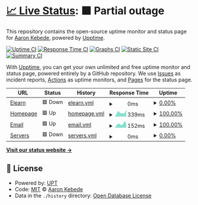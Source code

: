 # [📈 Live Status](https://sys.stjohn.edu.et): <!--live status--> **🟧 Partial outage**

This repository contains the open-source uptime monitor and status page for [Aaron Kebede](www.kebede.org), powered by [Upptime](https://github.com/upptime/upptime).

[![Uptime CI](https://github.com/aaronkebede/s/workflows/Uptime%20CI/badge.svg)](https://github.com/aaronkebede/s/actions?query=workflow%3A%22Uptime+CI%22)
[![Response Time CI](https://github.com/aaronkebede/s/workflows/Response%20Time%20CI/badge.svg)](https://github.com/aaronkebede/s/actions?query=workflow%3A%22Response+Time+CI%22)
[![Graphs CI](https://github.com/aaronkebede/s/workflows/Graphs%20CI/badge.svg)](https://github.com/aaronkebede/s/actions?query=workflow%3A%22Graphs+CI%22)
[![Static Site CI](https://github.com/aaronkebede/s/workflows/Static%20Site%20CI/badge.svg)](https://github.com/aaronkebede/s/actions?query=workflow%3A%22Static+Site+CI%22)
[![Summary CI](https://github.com/aaronkebede/s/workflows/Summary%20CI/badge.svg)](https://github.com/aaronkebede/s/actions?query=workflow%3A%22Summary+CI%22)

With [Upptime](https://upptime.js.org), you can get your own unlimited and free uptime monitor and status page, powered entirely by a GitHub repository. We use [Issues](https://github.com/aaronkebede/s/issues) as incident reports, [Actions](https://github.com/aaronkebede/s/actions) as uptime monitors, and [Pages](https://sys.stjohn.edu.et) for the status page.

<!--start: status pages-->
<!-- This summary is generated by Upptime (https://github.com/upptime/upptime) -->
<!-- Do not edit this manually, your changes will be overwritten -->
<!-- prettier-ignore -->
| URL | Status | History | Response Time | Uptime |
| --- | ------ | ------- | ------------- | ------ |
| <img alt="" src="https://icons.duckduckgo.com/ip3/learn.stjohn.edu.et.ico" height="13"> [Elearn](https://learn.stjohn.edu.et/app) | 🟥 Down | [elearn.yml](https://github.com/aaronkebede/sj-status/commits/HEAD/history/elearn.yml) | <details><summary><img alt="Response time graph" src="./graphs/elearn/response-time-week.png" height="20"> 0ms</summary><br><a href="https://sys.stjohn.edu.et/history/elearn"><img alt="Response time 1380" src="https://img.shields.io/endpoint?url=https%3A%2F%2Fraw.githubusercontent.com%2Faaronkebede%2Fsj-status%2FHEAD%2Fapi%2Felearn%2Fresponse-time.json"></a><br><a href="https://sys.stjohn.edu.et/history/elearn"><img alt="24-hour response time 0" src="https://img.shields.io/endpoint?url=https%3A%2F%2Fraw.githubusercontent.com%2Faaronkebede%2Fsj-status%2FHEAD%2Fapi%2Felearn%2Fresponse-time-day.json"></a><br><a href="https://sys.stjohn.edu.et/history/elearn"><img alt="7-day response time 0" src="https://img.shields.io/endpoint?url=https%3A%2F%2Fraw.githubusercontent.com%2Faaronkebede%2Fsj-status%2FHEAD%2Fapi%2Felearn%2Fresponse-time-week.json"></a><br><a href="https://sys.stjohn.edu.et/history/elearn"><img alt="30-day response time 0" src="https://img.shields.io/endpoint?url=https%3A%2F%2Fraw.githubusercontent.com%2Faaronkebede%2Fsj-status%2FHEAD%2Fapi%2Felearn%2Fresponse-time-month.json"></a><br><a href="https://sys.stjohn.edu.et/history/elearn"><img alt="1-year response time 1380" src="https://img.shields.io/endpoint?url=https%3A%2F%2Fraw.githubusercontent.com%2Faaronkebede%2Fsj-status%2FHEAD%2Fapi%2Felearn%2Fresponse-time-year.json"></a></details> | <details><summary><a href="https://sys.stjohn.edu.et/history/elearn">0.00%</a></summary><a href="https://sys.stjohn.edu.et/history/elearn"><img alt="All-time uptime 21.23%" src="https://img.shields.io/endpoint?url=https%3A%2F%2Fraw.githubusercontent.com%2Faaronkebede%2Fsj-status%2FHEAD%2Fapi%2Felearn%2Fuptime.json"></a><br><a href="https://sys.stjohn.edu.et/history/elearn"><img alt="24-hour uptime 0.00%" src="https://img.shields.io/endpoint?url=https%3A%2F%2Fraw.githubusercontent.com%2Faaronkebede%2Fsj-status%2FHEAD%2Fapi%2Felearn%2Fuptime-day.json"></a><br><a href="https://sys.stjohn.edu.et/history/elearn"><img alt="7-day uptime 0.00%" src="https://img.shields.io/endpoint?url=https%3A%2F%2Fraw.githubusercontent.com%2Faaronkebede%2Fsj-status%2FHEAD%2Fapi%2Felearn%2Fuptime-week.json"></a><br><a href="https://sys.stjohn.edu.et/history/elearn"><img alt="30-day uptime 0.00%" src="https://img.shields.io/endpoint?url=https%3A%2F%2Fraw.githubusercontent.com%2Faaronkebede%2Fsj-status%2FHEAD%2Fapi%2Felearn%2Fuptime-month.json"></a><br><a href="https://sys.stjohn.edu.et/history/elearn"><img alt="1-year uptime 21.23%" src="https://img.shields.io/endpoint?url=https%3A%2F%2Fraw.githubusercontent.com%2Faaronkebede%2Fsj-status%2FHEAD%2Fapi%2Felearn%2Fuptime-year.json"></a></details>
| <img alt="" src="https://icons.duckduckgo.com/ip3/stjohn.edu.et.ico" height="13"> [Homepage](https://stjohn.edu.et) | 🟩 Up | [homepage.yml](https://github.com/aaronkebede/sj-status/commits/HEAD/history/homepage.yml) | <details><summary><img alt="Response time graph" src="./graphs/homepage/response-time-week.png" height="20"> 339ms</summary><br><a href="https://sys.stjohn.edu.et/history/homepage"><img alt="Response time 477" src="https://img.shields.io/endpoint?url=https%3A%2F%2Fraw.githubusercontent.com%2Faaronkebede%2Fsj-status%2FHEAD%2Fapi%2Fhomepage%2Fresponse-time.json"></a><br><a href="https://sys.stjohn.edu.et/history/homepage"><img alt="24-hour response time 573" src="https://img.shields.io/endpoint?url=https%3A%2F%2Fraw.githubusercontent.com%2Faaronkebede%2Fsj-status%2FHEAD%2Fapi%2Fhomepage%2Fresponse-time-day.json"></a><br><a href="https://sys.stjohn.edu.et/history/homepage"><img alt="7-day response time 339" src="https://img.shields.io/endpoint?url=https%3A%2F%2Fraw.githubusercontent.com%2Faaronkebede%2Fsj-status%2FHEAD%2Fapi%2Fhomepage%2Fresponse-time-week.json"></a><br><a href="https://sys.stjohn.edu.et/history/homepage"><img alt="30-day response time 363" src="https://img.shields.io/endpoint?url=https%3A%2F%2Fraw.githubusercontent.com%2Faaronkebede%2Fsj-status%2FHEAD%2Fapi%2Fhomepage%2Fresponse-time-month.json"></a><br><a href="https://sys.stjohn.edu.et/history/homepage"><img alt="1-year response time 477" src="https://img.shields.io/endpoint?url=https%3A%2F%2Fraw.githubusercontent.com%2Faaronkebede%2Fsj-status%2FHEAD%2Fapi%2Fhomepage%2Fresponse-time-year.json"></a></details> | <details><summary><a href="https://sys.stjohn.edu.et/history/homepage">100.00%</a></summary><a href="https://sys.stjohn.edu.et/history/homepage"><img alt="All-time uptime 96.74%" src="https://img.shields.io/endpoint?url=https%3A%2F%2Fraw.githubusercontent.com%2Faaronkebede%2Fsj-status%2FHEAD%2Fapi%2Fhomepage%2Fuptime.json"></a><br><a href="https://sys.stjohn.edu.et/history/homepage"><img alt="24-hour uptime 100.00%" src="https://img.shields.io/endpoint?url=https%3A%2F%2Fraw.githubusercontent.com%2Faaronkebede%2Fsj-status%2FHEAD%2Fapi%2Fhomepage%2Fuptime-day.json"></a><br><a href="https://sys.stjohn.edu.et/history/homepage"><img alt="7-day uptime 100.00%" src="https://img.shields.io/endpoint?url=https%3A%2F%2Fraw.githubusercontent.com%2Faaronkebede%2Fsj-status%2FHEAD%2Fapi%2Fhomepage%2Fuptime-week.json"></a><br><a href="https://sys.stjohn.edu.et/history/homepage"><img alt="30-day uptime 100.00%" src="https://img.shields.io/endpoint?url=https%3A%2F%2Fraw.githubusercontent.com%2Faaronkebede%2Fsj-status%2FHEAD%2Fapi%2Fhomepage%2Fuptime-month.json"></a><br><a href="https://sys.stjohn.edu.et/history/homepage"><img alt="1-year uptime 96.74%" src="https://img.shields.io/endpoint?url=https%3A%2F%2Fraw.githubusercontent.com%2Faaronkebede%2Fsj-status%2FHEAD%2Fapi%2Fhomepage%2Fuptime-year.json"></a></details>
| <img alt="" src="https://icons.duckduckgo.com/ip3/mail.google.com.ico" height="13"> [Email](https://mail.google.com/a/stjohn.edu.et) | 🟩 Up | [email.yml](https://github.com/aaronkebede/sj-status/commits/HEAD/history/email.yml) | <details><summary><img alt="Response time graph" src="./graphs/email/response-time-week.png" height="20"> 152ms</summary><br><a href="https://sys.stjohn.edu.et/history/email"><img alt="Response time 247" src="https://img.shields.io/endpoint?url=https%3A%2F%2Fraw.githubusercontent.com%2Faaronkebede%2Fsj-status%2FHEAD%2Fapi%2Femail%2Fresponse-time.json"></a><br><a href="https://sys.stjohn.edu.et/history/email"><img alt="24-hour response time 136" src="https://img.shields.io/endpoint?url=https%3A%2F%2Fraw.githubusercontent.com%2Faaronkebede%2Fsj-status%2FHEAD%2Fapi%2Femail%2Fresponse-time-day.json"></a><br><a href="https://sys.stjohn.edu.et/history/email"><img alt="7-day response time 152" src="https://img.shields.io/endpoint?url=https%3A%2F%2Fraw.githubusercontent.com%2Faaronkebede%2Fsj-status%2FHEAD%2Fapi%2Femail%2Fresponse-time-week.json"></a><br><a href="https://sys.stjohn.edu.et/history/email"><img alt="30-day response time 151" src="https://img.shields.io/endpoint?url=https%3A%2F%2Fraw.githubusercontent.com%2Faaronkebede%2Fsj-status%2FHEAD%2Fapi%2Femail%2Fresponse-time-month.json"></a><br><a href="https://sys.stjohn.edu.et/history/email"><img alt="1-year response time 247" src="https://img.shields.io/endpoint?url=https%3A%2F%2Fraw.githubusercontent.com%2Faaronkebede%2Fsj-status%2FHEAD%2Fapi%2Femail%2Fresponse-time-year.json"></a></details> | <details><summary><a href="https://sys.stjohn.edu.et/history/email">100.00%</a></summary><a href="https://sys.stjohn.edu.et/history/email"><img alt="All-time uptime 99.99%" src="https://img.shields.io/endpoint?url=https%3A%2F%2Fraw.githubusercontent.com%2Faaronkebede%2Fsj-status%2FHEAD%2Fapi%2Femail%2Fuptime.json"></a><br><a href="https://sys.stjohn.edu.et/history/email"><img alt="24-hour uptime 100.00%" src="https://img.shields.io/endpoint?url=https%3A%2F%2Fraw.githubusercontent.com%2Faaronkebede%2Fsj-status%2FHEAD%2Fapi%2Femail%2Fuptime-day.json"></a><br><a href="https://sys.stjohn.edu.et/history/email"><img alt="7-day uptime 100.00%" src="https://img.shields.io/endpoint?url=https%3A%2F%2Fraw.githubusercontent.com%2Faaronkebede%2Fsj-status%2FHEAD%2Fapi%2Femail%2Fuptime-week.json"></a><br><a href="https://sys.stjohn.edu.et/history/email"><img alt="30-day uptime 100.00%" src="https://img.shields.io/endpoint?url=https%3A%2F%2Fraw.githubusercontent.com%2Faaronkebede%2Fsj-status%2FHEAD%2Fapi%2Femail%2Fuptime-month.json"></a><br><a href="https://sys.stjohn.edu.et/history/email"><img alt="1-year uptime 99.99%" src="https://img.shields.io/endpoint?url=https%3A%2F%2Fraw.githubusercontent.com%2Faaronkebede%2Fsj-status%2FHEAD%2Fapi%2Femail%2Fuptime-year.json"></a></details>
| <img alt="" src="https://icons.duckduckgo.com/ip3/137.184.201.194.ico" height="13"> [Servers](http://137.184.201.194/ping.html) | 🟥 Down | [servers.yml](https://github.com/aaronkebede/sj-status/commits/HEAD/history/servers.yml) | <details><summary><img alt="Response time graph" src="./graphs/servers/response-time-week.png" height="20"> 0ms</summary><br><a href="https://sys.stjohn.edu.et/history/servers"><img alt="Response time 185" src="https://img.shields.io/endpoint?url=https%3A%2F%2Fraw.githubusercontent.com%2Faaronkebede%2Fsj-status%2FHEAD%2Fapi%2Fservers%2Fresponse-time.json"></a><br><a href="https://sys.stjohn.edu.et/history/servers"><img alt="24-hour response time 0" src="https://img.shields.io/endpoint?url=https%3A%2F%2Fraw.githubusercontent.com%2Faaronkebede%2Fsj-status%2FHEAD%2Fapi%2Fservers%2Fresponse-time-day.json"></a><br><a href="https://sys.stjohn.edu.et/history/servers"><img alt="7-day response time 0" src="https://img.shields.io/endpoint?url=https%3A%2F%2Fraw.githubusercontent.com%2Faaronkebede%2Fsj-status%2FHEAD%2Fapi%2Fservers%2Fresponse-time-week.json"></a><br><a href="https://sys.stjohn.edu.et/history/servers"><img alt="30-day response time 0" src="https://img.shields.io/endpoint?url=https%3A%2F%2Fraw.githubusercontent.com%2Faaronkebede%2Fsj-status%2FHEAD%2Fapi%2Fservers%2Fresponse-time-month.json"></a><br><a href="https://sys.stjohn.edu.et/history/servers"><img alt="1-year response time 185" src="https://img.shields.io/endpoint?url=https%3A%2F%2Fraw.githubusercontent.com%2Faaronkebede%2Fsj-status%2FHEAD%2Fapi%2Fservers%2Fresponse-time-year.json"></a></details> | <details><summary><a href="https://sys.stjohn.edu.et/history/servers">0.00%</a></summary><a href="https://sys.stjohn.edu.et/history/servers"><img alt="All-time uptime 23.66%" src="https://img.shields.io/endpoint?url=https%3A%2F%2Fraw.githubusercontent.com%2Faaronkebede%2Fsj-status%2FHEAD%2Fapi%2Fservers%2Fuptime.json"></a><br><a href="https://sys.stjohn.edu.et/history/servers"><img alt="24-hour uptime 0.00%" src="https://img.shields.io/endpoint?url=https%3A%2F%2Fraw.githubusercontent.com%2Faaronkebede%2Fsj-status%2FHEAD%2Fapi%2Fservers%2Fuptime-day.json"></a><br><a href="https://sys.stjohn.edu.et/history/servers"><img alt="7-day uptime 0.00%" src="https://img.shields.io/endpoint?url=https%3A%2F%2Fraw.githubusercontent.com%2Faaronkebede%2Fsj-status%2FHEAD%2Fapi%2Fservers%2Fuptime-week.json"></a><br><a href="https://sys.stjohn.edu.et/history/servers"><img alt="30-day uptime 0.00%" src="https://img.shields.io/endpoint?url=https%3A%2F%2Fraw.githubusercontent.com%2Faaronkebede%2Fsj-status%2FHEAD%2Fapi%2Fservers%2Fuptime-month.json"></a><br><a href="https://sys.stjohn.edu.et/history/servers"><img alt="1-year uptime 23.66%" src="https://img.shields.io/endpoint?url=https%3A%2F%2Fraw.githubusercontent.com%2Faaronkebede%2Fsj-status%2FHEAD%2Fapi%2Fservers%2Fuptime-year.json"></a></details>

<!--end: status pages-->

[**Visit our status website →**](https://sys.stjohn.edu.et)

## 📄 License

- Powered by: [UPT](https://github.com/aaronkebede/sj-status)
- Code: [MIT](./LICENSE) © [Aaron Kebede](www.kebede.org)
- Data in the `./history` directory: [Open Database License](https://opendatacommons.org/licenses/odbl/1-0/)
